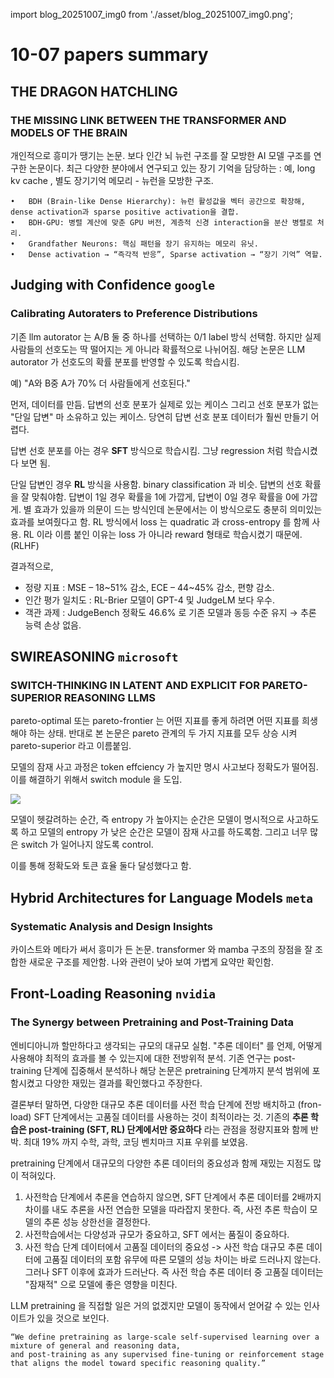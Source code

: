 
import blog_20251007_img0 from './asset/blog_20251007_img0.png';

# 10-07 papers summary

## THE DRAGON HATCHLING
### THE MISSING LINK BETWEEN THE TRANSFORMER AND MODELS OF THE BRAIN

개인적으로 흥미가 땡기는 논문. 보다 인간 뇌 뉴런 구조를 잘 모방한 AI 모델 구조를 연구한 논문이다. 최근 다양한 분야에서 연구되고 있는 장기 기억을 담당하는 : 예, long kv cache , 별도 장기기억 메모리 - 뉴런을 모방한 구조.

	•	BDH (Brain-like Dense Hierarchy): 뉴런 활성값을 벡터 공간으로 확장해, dense activation과 sparse positive activation을 결합.
	•	BDH-GPU: 병렬 계산에 맞춘 GPU 버전, 계층적 신경 interaction을 분산 병렬로 처리.
	•	Grandfather Neurons: 핵심 패턴을 장기 유지하는 메모리 유닛.
	•	Dense activation → “즉각적 반응”, Sparse activation → “장기 기억” 역할.

## Judging with Confidence `google`
### Calibrating Autoraters to Preference Distributions

기존 llm autorator 는 A/B 둘 중 하나를 선택하는 0/1 label 방식 선택함. 하지만 실제 사람들의 선호도는 딱 떨어지는 게 아니라 확률적으로 나뉘어짐. 해당 논문은 LLM autorator 가 선호도의 확률 분포를 반영할 수 있도록 학습시킴. 

예) "A와 B중 A가 70% 더 사람들에게 선호된다."

먼저, 데이터를 만듬. 답변의 선호 분포가 실제로 있는 케이스 그리고 선호 분포가 없는 "단일 답변" 마 소유하고 있는 케이스. 당연히 답변 선호 분포 데이터가 훨씬 만들기 어렵다.

답변 선호 분포를 아는 경우 **SFT** 방식으로 학습시킴. 그냥 regression 처럼 학습시켰다 보면 됨.

단일 답변인 경우 **RL** 방식을 사용함. binary classification 과 비슷. 답변의 선호 확률을 잘 맞춰야함. 답변이 1일 경우 확률을 1에 가깝게, 답변이 0일 경우 확률을 0에 가깝게. 별 효과가 있을까 의문이 드는 방식인데 논문에서는 이 방식으로도 충분히 의미있는 효과를 보여줬다고 함. RL 방식에서 loss 는 quadratic 과 cross-entropy 를 함께 사용. RL 이라 이름 붙인 이유는 loss 가 아니라 reward 형태로 학습시켰기 때문에. (RLHF)

결과적으로,
- 정량 지표 : MSE – 18~51% 감소, ECE – 44~45% 감소, 편향 감소.
- 인간 평가 일치도 : RL-Brier 모델이 GPT-4 및 JudgeLM 보다 우수.
- 객관 과제 : JudgeBench 정확도 46.6% 로 기존 모델과 동등 수준 유지 → 추론 능력 손상 없음.

## SWIREASONING `microsoft`
### SWITCH-THINKING IN LATENT AND EXPLICIT FOR PARETO-SUPERIOR REASONING LLMS

pareto-optimal 또는 pareto-frontier 는 어떤 지표를 좋게 하려면 어떤 지표를 희생해야 하는 상태. 반대로 본 논문은 pareto 관계의 두 가지 지표를 모두 상승 시켜 pareto-superior 라고 이름붙임.

모델의 잠재 사고 과정은 token effciency 가 높지만 명시 사고보다 정확도가 떨어짐. 이를 해결하기 위해서 switch module 을 도입. 

<div style={{textAlign: 'center'}}>
 <img src={blog_20251007_img0} style={{width: 500}} />
</div>

모델이 헷갈려하는 순간, 즉 entropy 가 높아지는 순간은 모델이 명시적으로 사고하도록 하고 모델의 entropy 가 낮은 순간은 모델이 잠재 사고를 하도록함. 그리고 너무 많은 switch 가 일어나지 않도록 control.

이를 통해 정확도와 토큰 효율 둘다 달성했다고 함.


## Hybrid Architectures for Language Models `meta`
### Systematic Analysis and Design Insights

카이스트와 메타가 써서 흥미가 든 논문. transformer 와 mamba 구조의 장점을 잘 조합한 새로운 구조를 제안함. 나와 관련이 낮아 보여 가볍게 요약만 확인함.

## Front-Loading Reasoning `nvidia`
### The Synergy between Pretraining and Post-Training Data 

엔비디아니까 할만하다고 생각되는 규모의 대규모 실험. "추론 데이터" 를 언제, 어떻게 사용해야 최적의 효과를 볼 수 있는지에 대한 전방위적 분석. 기존 연구는 post-training 단계에 집중해서 분석하나 해당 논문은 pretraining 단계까지 분석 범위에 포함시켰고 다양한 재밌는 결과를 확인했다고 주장한다.

결론부터 말하면, 다양한 대규모 추론 데이터를 사전 학습 단계에 전방 배치하고 (fron-load) SFT 단계에서는 고품질 데이터를 사용하는 것이 최적이라는 것. 기존의 **추론 학습은 post-training (SFT, RL) 단계에서만 중요하다** 라는 관점을 정량지표와 함께 반박. 최대 19% 까지 수학, 과학, 코딩 벤치마크 지표 우위를 보였음.

pretraining 단계에서 대규모의 다양한 추론 데이터의 중요성과 함께 재밌는 지점도 많이 적혀있다. 

1. 사전학습 단계에서 추론을 연습하지 않으면, SFT 단계에서 추론 데이터를 2배까지 차이를 내도 추론을 사전 연습한 모델을 따라잡지 못한다. 즉, 사전 추론 학습이 모델의 추론 성능 상한선을 결정한다.
2. 사전학습에서는 다양성과 규모가 중요하고, SFT 에서는 품질이 중요하다.
3. 사전 학습 단계 데이터에서 고품질 데이터의 중요성 -> 사전 학습 대규모 추론 데이터에 고품질 데이터의 포함 유무에 따른 모델의 성능 차이는 바로 드러나지 않는다. 그러나 SFT 이후에 효과가 드러난다. 즉 사전 학습 추론 데이터 중 고품질 데이터는 "잠재적" 으로 모델에 좋은 영향을 미친다.

LLM pretraining 을 직접할 일은 거의 없겠지만 모델이 동작에서 얻어갈 수 있는 인사이트가 있을 것으로 보인다.

```
“We define pretraining as large-scale self-supervised learning over a mixture of general and reasoning data,
and post-training as any supervised fine-tuning or reinforcement stage that aligns the model toward specific reasoning quality.”
```